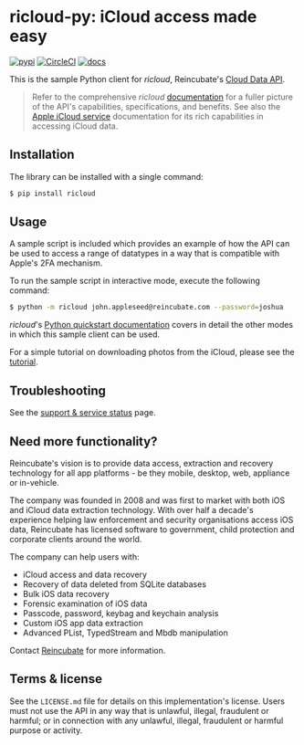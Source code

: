 # ricloud-py: iCloud access made easy

[![pypi](https://img.shields.io/pypi/v/ricloud.svg)](https://pypi.python.org/pypi/ricloud)
[![CircleCI](https://circleci.com/gh/reincubate/ricloud.svg?style=shield)](https://circleci.com/gh/reincubate/ricloud)
[![docs](https://img.shields.io/badge/docs-ricloud-blue.svg)](https://docs.reincubate.com/ricloud/)

This is the sample Python client for *ricloud*, Reincubate's [Cloud Data API](https://www.reincubate.com/ricloud-cloud-data-api/?utm_source=github&utm_medium=ricloud-py&utm_campaign=ricloud).

> Refer to the comprehensive *ricloud* [documentation](https://docs.reincubate.com/ricloud/?utm_source=github&utm_medium=ricloud-py&utm_campaign=ricloud) for a fuller picture of the API's capabilities, specifications, and benefits. See also the [Apple iCloud service](https://docs.reincubate.com/ricloud/icloud-backups/?utm_source=github&utm_medium=ricloud-py&utm_campaign=ricloud) documentation for its rich capabilities in accessing iCloud data.

## Installation

The library can be installed with a single command:

```bash
$ pip install ricloud
```

## Usage

A sample script is included which provides an example of how the API can be used to access a range of datatypes in a way that is compatible with Apple's 2FA mechanism.

To run the sample script in interactive mode, execute the following command:

```bash
$ python -m ricloud john.appleseed@reincubate.com --password=joshua
```

*ricloud*'s [Python quickstart documentation](https://docs.reincubate.com/ricloud/python-quickstart/?utm_source=github&utm_medium=ricloud-py&utm_campaign=ricloud) covers in detail the other modes in which this sample client can be used.

For a simple tutorial on downloading photos from the iCloud, please see the [tutorial](https://docs.reincubate.com/ricloud/tutorials/icloud-photos/?utm_source=github&utm_medium=ricloud-py&utm_campaign=ricloud).

## Troubleshooting

See the [support & service status](https://docs.reincubate.com/ricloud/status/?utm_source=github&utm_medium=ricloud-py&utm_campaign=ricloud) page.

## <a name="more"></a>Need more functionality?

Reincubate's vision is to provide data access, extraction and recovery technology for all app platforms - be they mobile, desktop, web, appliance or in-vehicle.

The company was founded in 2008 and was first to market with both iOS and iCloud data extraction technology. With over half a decade's experience helping law enforcement and security organisations access iOS data, Reincubate has licensed software to government, child protection and corporate clients around the world.

The company can help users with:

* iCloud access and data recovery
* Recovery of data deleted from SQLite databases
* Bulk iOS data recovery
* Forensic examination of iOS data
* Passcode, password, keybag and keychain analysis
* Custom iOS app data extraction
* Advanced PList, TypedStream and Mbdb manipulation

Contact [Reincubate](https://www.reincubate.com/?utm_source=github&utm_medium=ricloud-py&utm_campaign=ricloud) for more information.

## Terms & license

See the `LICENSE.md` file for details on this implementation's license. Users must not use the API in any way that is unlawful, illegal, fraudulent or harmful; or in connection with any unlawful, illegal, fraudulent or harmful purpose or activity.
